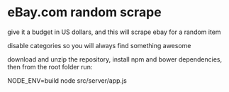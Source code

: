 # eBay.com random scrape

give it a budget in US dollars, and this will scrape ebay for a random item 

disable categories so you will always find something awesome

download and unzip the repository, install npm and bower dependencies, then from the root folder run:

NODE_ENV=build node src/server/app.js